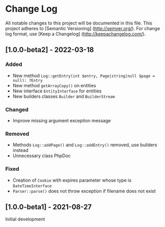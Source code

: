 # Change Log

All notable changes to this project will be documented in this file. This project adheres
to [Semantic Versioning] (http://semver.org/). For change log format,
use [Keep a Changelog] (http://keepachangelog.com/).

## [1.0.0-beta2] - 2022-03-18

### Added

- New method `Log::getEntry(int $entry, Page|string|null $page = null): ?Entry`
- New method `getArrayCopy()` on entities
- New interface `EntityInterface` for entities
- New builders classes `Builder` and `BuilderStream`

### Changed

- Improve missing argument exception message

### Removed

- Methods `Log::addPage()` and `Log::addEntry()` removed, use builders instead
- Unnecessary class PhpDoc

### Fixed

- Creation of `Cookie` with expires parameter whose type is `DateTimeInterface`
- `Parser::parse()` does not throw exception if filename does not exist

## [1.0.0-beta1] - 2021-08-27

Initial development

